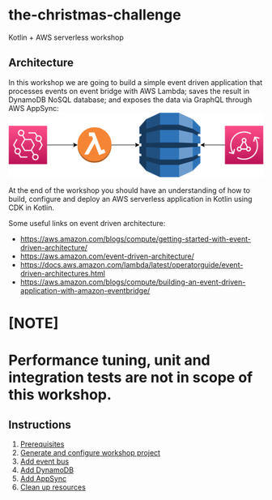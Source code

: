 # the-christmas-challenge
Kotlin + AWS serverless workshop

## Architecture

In this workshop we are going to build a simple event driven application that processes events on event bridge with AWS Lambda; saves the result in DynamoDB NoSQL database; and exposes the data via GraphQL through AWS AppSync:
![event-app](instructions/images/EventApp.png)

At the end of the workshop you should have an understanding of how to build, configure and deploy an AWS serverless application in Kotlin using CDK in Kotlin.

Some useful links on event driven architecture:
* https://aws.amazon.com/blogs/compute/getting-started-with-event-driven-architecture/
* https://aws.amazon.com/event-driven-architecture/
* https://docs.aws.amazon.com/lambda/latest/operatorguide/event-driven-architectures.html
* https://aws.amazon.com/blogs/compute/building-an-event-driven-application-with-amazon-eventbridge/

[NOTE]
====
Performance tuning, unit and integration tests are not in scope of this workshop.
====

## Instructions

1. [Prerequisites](instructions/1-prerequisites.adoc)
2. [Generate and configure workshop project](instructions/2-generate-workshop-project.adoc)
3. [Add event bus](instructions/3-add-event-bus.adoc)
4. [Add DynamoDB](instructions/4-add-dynamoDB.adoc)
5. [Add AppSync](instructions/5-add-app-sync.adoc)
6. [Clean up resources](instructions/6-clean-up.adoc)
